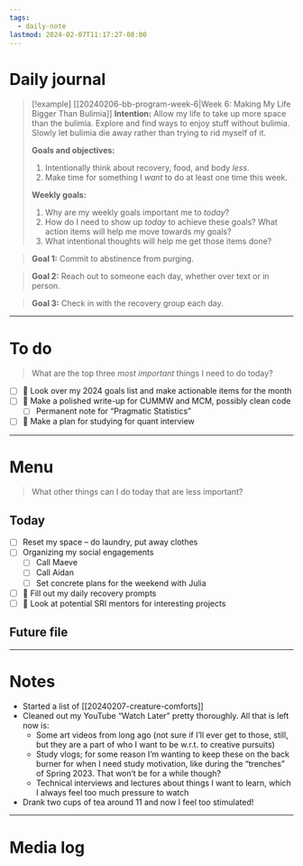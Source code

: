 ```yaml
---
tags:
  - daily-note
lastmod: 2024-02-07T11:17:27-08:00
---
```

# Daily journal

>[!example] [[20240206-bb-program-week-6|Week 6: Making My Life Bigger Than Bulimia]]
>**Intention:** Allow my life to take up more space than the bulimia. Explore and find ways to enjoy stuff without bulimia. Slowly let bulimia die away rather than trying to rid myself of it.
>
>**Goals and objectives:**
>1. Intentionally think about recovery, food, and body *less*.
>2. Make time for something I *want* to do at least one time this week.
>
>**Weekly goals:**
>1. Why are my weekly goals important me to *today*?
>2. How do I need to show up *today* to achieve these goals? What action items will help me move towards my goals?
>3. What intentional thoughts will help me get those items done?

>**Goal 1:** Commit to abstinence from purging.

>**Goal 2:** Reach out to someone each day, whether over text or in person.

>**Goal 3:** Check in with the recovery group each day.

---
# To do

> What are the top three *most important* things I need to do today?

- [ ] 🌱 Look over my 2024 goals list and make actionable items for the month
- [ ] 🌱 Make a polished write-up for CUMMW and MCM, possibly clean code
	- [ ] Permanent note for “Pragmatic Statistics”
- [ ] 🌱 Make a plan for studying for quant interview

----
# Menu

> What other things can I do today that are less important?
## Today

- [ ] Reset my space – do laundry, put away clothes
- [ ] Organizing my social engagements
	- [ ] Call Maeve
	- [ ] Call Aidan
	- [ ] Set concrete plans for the weekend with Julia
- [ ] 🌱 Fill out my daily recovery prompts
- [ ] 🌱 Look at potential SRI mentors for interesting projects
## Future file

---
# Notes

- Started a list of [[20240207-creature-comforts]]
- Cleaned out my YouTube “Watch Later” pretty thoroughly. All that is left now is:
	- Some art videos from long ago (not sure if I’ll ever get to those, still, but they are a part of who I want to be w.r.t. to creative pursuits)
	- Study vlogs; for some reason I’m wanting to keep these on the back burner for when I need study motivation, like during the “trenches” of Spring 2023. That won’t be for a while though?
	- Technical interviews and lectures about things I want to learn, which I always feel too much pressure to watch
- Drank two cups of tea around 11 and now I feel too stimulated!

---
# Media log

